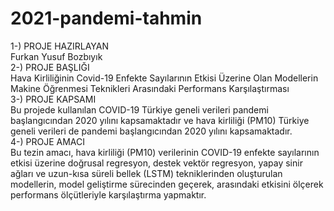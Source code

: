 # 2021-pandemi-tahmin
1-) PROJE HAZIRLAYAN <br/>
  Furkan Yusuf Bozbıyık <br/>
2-) PROJE BAŞLIĞI <br/>
  Hava Kirliliğinin Covid-19 Enfekte Sayılarının Etkisi Üzerine Olan Modellerin Makine Öğrenmesi Teknikleri Arasındaki Performans Karşılaştırması<br/>
3-) PROJE KAPSAMI <br/>
  Bu projede kullanılan COVID-19 Türkiye geneli verileri pandemi başlangıcından 2020 yılını kapsamaktadır ve hava kirliliği (PM10) Türkiye geneli verileri de pandemi başlangıcından 2020 yılını kapsamaktadır. <br/>
4-) PROJE AMACI <br/>
  Bu tezin amacı, hava kirliliği (PM10) verilerinin COVID-19 enfekte sayılarının etkisi üzerine doğrusal regresyon, destek vektör regresyon, yapay sinir ağları ve uzun-kısa süreli bellek (LSTM) tekniklerinden oluşturulan modellerin, model geliştirme sürecinden geçerek, arasındaki etkisini ölçerek performans ölçütleriyle karşılaştırma yapmaktır.
